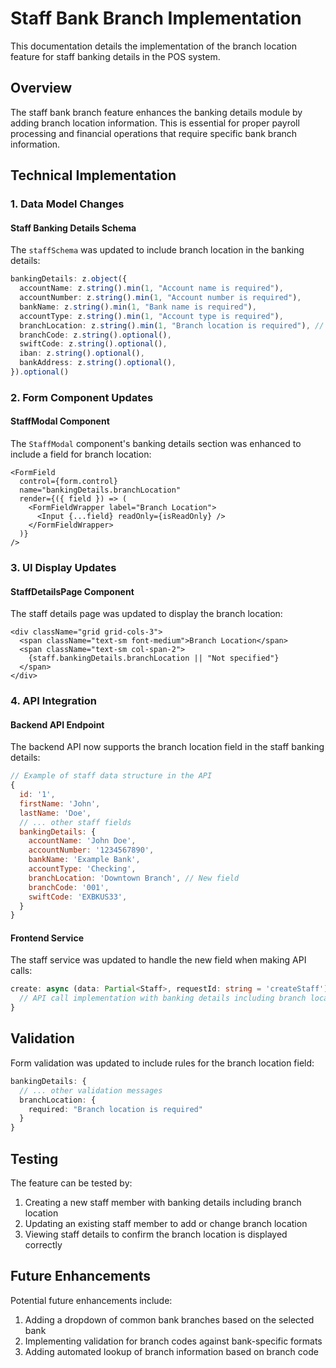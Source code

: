 # Staff Bank Branch Implementation

This documentation details the implementation of the branch location feature for staff banking details in the POS system.

## Overview

The staff bank branch feature enhances the banking details module by adding branch location information. This is essential for proper payroll processing and financial operations that require specific bank branch information.

## Technical Implementation

### 1. Data Model Changes

#### Staff Banking Details Schema

The `staffSchema` was updated to include branch location in the banking details:

```typescript
bankingDetails: z.object({
  accountName: z.string().min(1, "Account name is required"),
  accountNumber: z.string().min(1, "Account number is required"),
  bankName: z.string().min(1, "Bank name is required"),
  accountType: z.string().min(1, "Account type is required"),
  branchLocation: z.string().min(1, "Branch location is required"), // New field
  branchCode: z.string().optional(),
  swiftCode: z.string().optional(),
  iban: z.string().optional(),
  bankAddress: z.string().optional(),
}).optional()
```

### 2. Form Component Updates

#### StaffModal Component

The `StaffModal` component's banking details section was enhanced to include a field for branch location:

```tsx
<FormField
  control={form.control}
  name="bankingDetails.branchLocation"
  render={({ field }) => (
    <FormFieldWrapper label="Branch Location">
      <Input {...field} readOnly={isReadOnly} />
    </FormFieldWrapper>
  )}
/>
```

### 3. UI Display Updates

#### StaffDetailsPage Component

The staff details page was updated to display the branch location:

```tsx
<div className="grid grid-cols-3">
  <span className="text-sm font-medium">Branch Location</span>
  <span className="text-sm col-span-2">
    {staff.bankingDetails.branchLocation || "Not specified"}
  </span>
</div>
```

### 4. API Integration

#### Backend API Endpoint

The backend API now supports the branch location field in the staff banking details:

```javascript
// Example of staff data structure in the API
{
  id: '1',
  firstName: 'John',
  lastName: 'Doe',
  // ... other staff fields
  bankingDetails: {
    accountName: 'John Doe',
    accountNumber: '1234567890',
    bankName: 'Example Bank',
    accountType: 'Checking',
    branchLocation: 'Downtown Branch', // New field
    branchCode: '001',
    swiftCode: 'EXBKUS33',
  }
}
```

#### Frontend Service

The staff service was updated to handle the new field when making API calls:

```typescript
create: async (data: Partial<Staff>, requestId: string = 'createStaff'): Promise<Staff> => {
  // API call implementation with banking details including branch location
}
```

## Validation

Form validation was updated to include rules for the branch location field:

```typescript
bankingDetails: {
  // ... other validation messages
  branchLocation: {
    required: "Branch location is required"
  }
}
```

## Testing

The feature can be tested by:

1. Creating a new staff member with banking details including branch location
2. Updating an existing staff member to add or change branch location
3. Viewing staff details to confirm the branch location is displayed correctly

## Future Enhancements

Potential future enhancements include:

1. Adding a dropdown of common bank branches based on the selected bank
2. Implementing validation for branch codes against bank-specific formats
3. Adding automated lookup of branch information based on branch code 